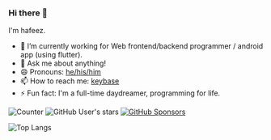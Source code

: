 ### Hi there 👋

<!--
**myapit/myapit** is a ✨ _special_ ✨ repository because its `README.md` (this file) appears on your GitHub profile.

Here are some ideas to get you started:

- 🔭 I’m currently working on ...
- 🌱 I’m currently learning ...
- 👯 I’m looking to collaborate on ...
- 🤔 I’m looking for help with ...
- 💬 Ask me about ...
- 📫 How to reach me: ...
- 😄 Pronouns: ...
- ⚡ Fun fact: ...
-->

I'm hafeez.

- 🔭 I’m currently working for Web frontend/backend programmer / android app (using flutter).
- 💬 Ask me about anything!
- 😄 Pronouns: [he/his/him](https://pronoun.is/he)
- 📫 How to reach me:  [keybase](https://keybase.io/yuk7) 
- ⚡ Fun fact: I'm a full-time daydreamer, programming for life.

![Counter](https://visitor-badge.glitch.me/badge?page_id=myapit.visitor-badge)
![GitHub User's stars](https://img.shields.io/github/stars/myapit?affiliations=OWNER%2CCOLLABORATOR&label=GH%20stars)
[![GitHub Sponsors](https://img.shields.io/github/sponsors/myapit?label=GH%20sponsors&style=flat)](https://github.com/sponsors/myapit)

![Top Langs](https://github-readme-stats.vercel.app/api/top-langs/?username=myapit&layout=compact&theme=great-gatsby)
